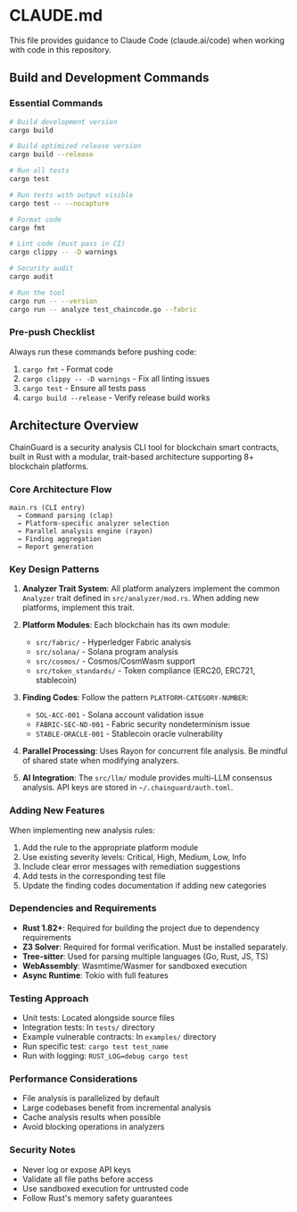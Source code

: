 # CLAUDE.md

This file provides guidance to Claude Code (claude.ai/code) when working with code in this repository.

## Build and Development Commands

### Essential Commands
```bash
# Build development version
cargo build

# Build optimized release version
cargo build --release

# Run all tests
cargo test

# Run tests with output visible
cargo test -- --nocapture

# Format code
cargo fmt

# Lint code (must pass in CI)
cargo clippy -- -D warnings

# Security audit
cargo audit

# Run the tool
cargo run -- --version
cargo run -- analyze test_chaincode.go --fabric
```

### Pre-push Checklist
Always run these commands before pushing code:
1. `cargo fmt` - Format code
2. `cargo clippy -- -D warnings` - Fix all linting issues
3. `cargo test` - Ensure all tests pass
4. `cargo build --release` - Verify release build works

## Architecture Overview

ChainGuard is a security analysis CLI tool for blockchain smart contracts, built in Rust with a modular, trait-based architecture supporting 8+ blockchain platforms.

### Core Architecture Flow
```
main.rs (CLI entry)
  → Command parsing (clap)
  → Platform-specific analyzer selection
  → Parallel analysis engine (rayon)
  → Finding aggregation
  → Report generation
```

### Key Design Patterns

1. **Analyzer Trait System**: All platform analyzers implement the common `Analyzer` trait defined in `src/analyzer/mod.rs`. When adding new platforms, implement this trait.

2. **Platform Modules**: Each blockchain has its own module:
   - `src/fabric/` - Hyperledger Fabric analysis
   - `src/solana/` - Solana program analysis
   - `src/cosmos/` - Cosmos/CosmWasm support
   - `src/token_standards/` - Token compliance (ERC20, ERC721, stablecoin)

3. **Finding Codes**: Follow the pattern `PLATFORM-CATEGORY-NUMBER`:
   - `SOL-ACC-001` - Solana account validation issue
   - `FABRIC-SEC-ND-001` - Fabric security nondeterminism issue
   - `STABLE-ORACLE-001` - Stablecoin oracle vulnerability

4. **Parallel Processing**: Uses Rayon for concurrent file analysis. Be mindful of shared state when modifying analyzers.

5. **AI Integration**: The `src/llm/` module provides multi-LLM consensus analysis. API keys are stored in `~/.chainguard/auth.toml`.

### Adding New Features

When implementing new analysis rules:
1. Add the rule to the appropriate platform module
2. Use existing severity levels: Critical, High, Medium, Low, Info
3. Include clear error messages with remediation suggestions
4. Add tests in the corresponding test file
5. Update the finding codes documentation if adding new categories

### Dependencies and Requirements

- **Rust 1.82+**: Required for building the project due to dependency requirements
- **Z3 Solver**: Required for formal verification. Must be installed separately.
- **Tree-sitter**: Used for parsing multiple languages (Go, Rust, JS, TS)
- **WebAssembly**: Wasmtime/Wasmer for sandboxed execution
- **Async Runtime**: Tokio with full features

### Testing Approach

- Unit tests: Located alongside source files
- Integration tests: In `tests/` directory
- Example vulnerable contracts: In `examples/` directory
- Run specific test: `cargo test test_name`
- Run with logging: `RUST_LOG=debug cargo test`

### Performance Considerations

- File analysis is parallelized by default
- Large codebases benefit from incremental analysis
- Cache analysis results when possible
- Avoid blocking operations in analyzers

### Security Notes

- Never log or expose API keys
- Validate all file paths before access
- Use sandboxed execution for untrusted code
- Follow Rust's memory safety guarantees
